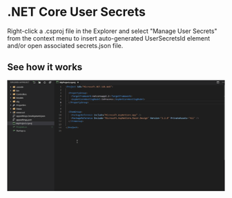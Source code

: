 # .NET Core User Secrets

Right-click a .csproj file in the Explorer and select "Manage User Secrets" from the context menu to insert auto-generated UserSecretsId element and/or open associated secrets.json file.

## See how it works

![example](https://github.com/AdrianWilczynski/UserSecrets/raw/master/img/example.gif)